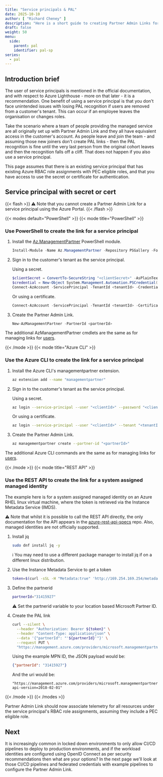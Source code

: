 ```yaml
---
title: "Service principals & PAL"
date: 2025-10-10
author: [ "Richard Cheney" ]
description: "Here is a short guide to creating Partner Admin Links for existing service principals."
draft: false
weight: 50
menu:
  side:
    parent: pal
    identifier: pal-sp
series:
  - pal
---
```


## Introduction brief

The user of service principals is mentioned in the official documentation, and with respect to Azure Lighthouse - more on that later - it is a recommendation. One benefit of using a service principal is that you don't face unintended issues with losing PAL recognition if users are removed from a customer's tenant. This can occur if an employee leaves the organisation or changes roles.

Take the scenario where a team of people providing the managed service are all  originally set up with Partner Admin Link and they all have equivalent access in the customer's account. As people leave and join the team - and assuming those new joiners don't create PAL links - then the PAL recognition is fine until the very last person from the original cohort leaves and then the recognition falls off a cliff. That does not happen if you also use a service principal.

This page assumes that there is an existing service principal that has existing Azure RBAC role assignments with PEC eligible roles, and that you have access to use the secret or certificate for authentication.

## Service principal with secret or cert

{{< flash >}}
⚠️ Note that you cannot create a Partner Admin Link for a service principal using the Azure Portal.
{{< /flash >}}

{{< modes default="PowerShell" >}}
  {{< mode title="PowerShell" >}}

  ### Use PowerShell to create the link for a service principal

  1. Install the [Az.ManagementPartner](https://www.powershellgallery.com/packages/Az.ManagementPartner/) PowerShell module.

      ```powershell
      Install-Module -Name Az.ManagementPartner -Repository PSGallery -Force
      ```

  1. Sign in to the customer's tenant as the service principal.

      Using a secret.

      ```powershell
      $clientSecret = ConvertTo-SecureString "<clientSecret>" -AsPlainText -Force
      $credential = New-Object System.Management.Automation.PSCredential("<clientId>", $clientSecret)
      Connect-AzAccount -ServicePrincipal -TenantId <tenantId> -Credential $credential
      ```

      Or using a certificate.

      ```powershell
      Connect-AzAccount -ServicePrincipal -TenantId <tenantId> -CertificateThumbprint <thumbprint> -ApplicationId <clientId>
      ```

  1. Create the Partner Admin Link.

      ```powershell
      New-AzManagementPartner -PartnerId <partnerId>
      ```

  The additional AzManagementPartner cmdlets are the same as for managing links for [users](/pal/users/#creating-the-partner-admin-link).

  {{< /mode >}}
  {{< mode title="Azure CLI" >}}

  ### Use the Azure CLI to create the link for a service principal

  1. Install the Azure CLI's managementpartner extension.

      ```bash
      az extension add --name "managementpartner"
      ```

  1. Sign in to the customer's tenant as the service principal.

      Using a secret.

      ```bash
      az login --service-principal --user "<clientId>" --password "<clientSecret>" --tenant "<tenantId>"
      ```

      Or using a certificate.

      ```bash
      az login --service-principal --user "<clientId>" --tenant "<tenantId>" --certificate "<pathToCertificate>"
      ```

  1. Create the Partner Admin Link.

      ```bash
      az managementpartner create --partner-id "<partnerId>"
      ```

  The additional Azure CLI commands are the same as for managing links for [users](/pal/users/#creating-the-partner-admin-link).

  {{< /mode >}}
  {{< mode title="REST API" >}}

  ### Use the REST API to create the link for a system assigned managed identity

The example here is for a system assigned managed identity on an Azure RHEL linux virtual machine, where the token is retrieved via the Instance Metadata Service (IMDS).

⚠️ Note that whilst it is possible to call the REST API directly, the only documentation for the API appears in the [azure-rest-api-specs](https://github.com/Azure/azure-rest-api-specs) repo. Also, managed identities are not officially supported.

1. Install jq

    ```bash
    sudo dnf install jq -y
    ```

    ℹ️ You may need to use a different package manager to install jq if on a different linux distribution.

1. Use the Instance Metadata Service to get a token

    ```bash
    token=$(curl -sSL -H "Metadata:true" 'http://169.254.169.254/metadata/identity/oauth2/token?api-version=2018-02-01&resource=https://management.azure.com/' | jq -r .access_token)
    ```

1. Define the partnerid

    ```bash
    partnerId="31415927"
    ```

    ⚠️ Set the partnerid variable to your location based Microsoft Partner ID.

1. Create the PAL link

    ```bash
    curl --silent \
      --header "Authorization: Bearer ${token}" \
      --header "Content-Type: application/json" \
      --data '{"partnerId": "'${partnerId}'"}' \
      --request PUT \
      "https://management.azure.com/providers/microsoft.managementpartner/partners/${partnerId}?api-version=2018-02-01"
    ```

    Using the example MPN ID, the JSON payload would be:

    ```json
    {"partnerId": "31415927"}
    ```

    And the uri would be:

    ```text
    "https://management.azure.com/providers/microsoft.managementpartner/partners/31415927?api-version=2018-02-01"
    ```

  {{< /mode >}}
{{< /modes >}}

Partner Admin Link should now associate telemetry for all resources under the service principal's RBAC role assignments, assuming they include a PEC eligible role.

## Next

It is increasingly common in locked down environments to only allow CI/CD pipelines to deploy to production environments, and if the workload identities are configured using OpenID Connect as per security recommendations then what are your options? In the next page we'll look at those CI/CD pipelines and federated credentials with example pipelines to configure the Partner Admin Link.
